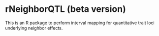 # rNeighborQTL (beta version)
This is an R package to perform interval mapping for quantitative trait loci underlying neighbor effects.  
